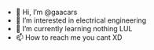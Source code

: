 - 👋 Hi, I’m @gaacars
- 👀 I’m interested in electrical engineering
- 🌱 I’m currently learning nothing LUL
- 📫 How to reach me you cant XD

<!---
gaacars/gaacars is a ✨ special ✨ repository because its `README.md` (this file) appears on your GitHub profile.
You can click the Preview link to take a look at your changes.
--->
